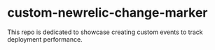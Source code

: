 # custom-newrelic-change-marker
This repo is dedicated to showcase creating custom events to track deployment performance.
